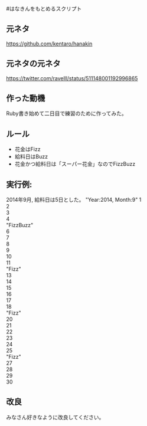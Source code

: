 #はなきんをもとめるスクリプト	

## 元ネタ
https://github.com/kentaro/hanakin
## 元ネタの元ネタ
https://twitter.com/ravelll/status/511148001192996865

## 作った動機
Ruby書き始めて二日目で練習のために作ってみた。

## ルール
* 花金はFizz
* 給料日はBuzz
* 花金かつ給料日は「スーパー花金」なのでFizzBuzz

## 実行例:
2014年9月, 給料日は5日とした。
"Year:2014, Month:9"
1  
2  
3  
4  
"FizzBuzz"  
6  
7  
8  
9  
10  
11  
"Fizz"  
13  
14  
15  
16  
17  
18  
"Fizz"  
20  
21  
22  
23  
24  
25  
"Fizz"  
27  
28  
29  
30  

## 改良
みなさん好きなように改良してください。